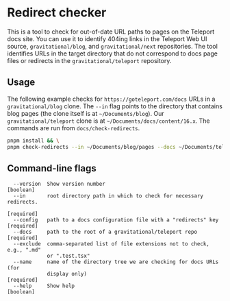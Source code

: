 # Redirect checker

This is a tool to check for out-of-date URL paths to pages on the Teleport docs
site. You can use it to identify 404ing links in the Teleport Web UI source,
`gravitational/blog`, and `gravitational/next` repositories. The tool identifies
URLs in the target directory that do not correspond to docs page files or
redirects in the `gravitational/teleport` repository.

## Usage

The following example checks for `https://goteleport.com/docs` URLs in a
`gravitational/blog` clone. The `--in` flag points to the directory that
contains blog pages (the clone itself is at `~/Documents/blog`). Our
`gravitational/teleport` clone is at `~/Documents/docs/content/16.x`.
The commands are run from `docs/check-redirects`.

```bash
pnpm install && \
pnpm check-redirects --in ~/Documents/blog/pages --docs ~/Documents/teleport --name ~/Documents/docs/content/16.x --config ~/Documents/docs/content/16.x/docs/config.json
```

## Command-line flags

```
  --version  Show version number                                       [boolean]
  --in       root directory path in which to check for necessary redirects.
                                                                      [required]
  --config   path to a docs configuration file with a "redirects" key [required]
  --docs     path to the root of a gravitational/teleport repo        [required]
  --exclude  comma-separated list of file extensions not to check, e.g., ".md"
             or ".test.tsx"
  --name     name of the directory tree we are checking for docs URLs (for
             display only)                                            [required]
  --help     Show help                                                 [boolean]
```
